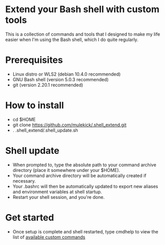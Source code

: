 # Extend your Bash shell with custom tools
This is a collection of commands and tools that I designed to make my life easier when I'm using the Bash shell, which I do quite regularly.

# Prerequisites
  - Linux distro or WLS2 (debian 10.4.0 recommended)
  - GNU Bash shell (version 5.0.3 recommended)
  - git (version 2.20.1 recommended)

# How to install
  - cd $HOME
  - git clone https://github.com/mulekick/.shell_extend.git
  - . .shell_extend/.shell_update.sh

# Shell update
  - When prompted to, type the absolute path to your command archive directory (place it somewhere under your $HOME).
  - Your command archive directory will be automatically created if necessary.
  - Your .bashrc will then be automatically updated to export new aliases and environment variables at shell startup.
  - Restart your shell session, and you're done.

# Get started
  - Once setup is complete and shell restarted, type cmdhelp to view the list of [available custom commands](https://raw.githubusercontent.com/mulekick/.shell_extend/master/.scripts/README.md)